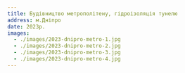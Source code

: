 ```yaml
---
title: Будівництво метрополітену, гідроізоляція тунелю
address: м.Дніпро
date: 2023р.
images:
  - ./images/2023-dnipro-metro-1.jpg
  - ./images/2023-dnipro-metro-2.jpg
  - ./images/2023-dnipro-metro-3.jpg
  - ./images/2023-dnipro-metro-4.jpg
---
```

